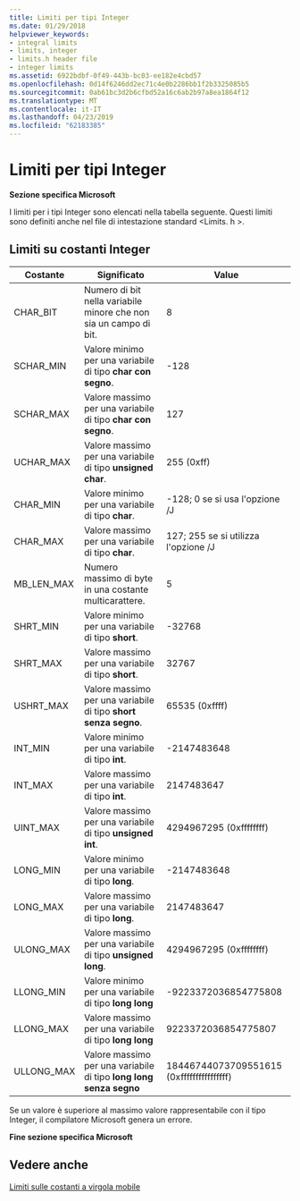 ```yaml
---
title: Limiti per tipi Integer
ms.date: 01/29/2018
helpviewer_keywords:
- integral limits
- limits, integer
- limits.h header file
- integer limits
ms.assetid: 6922bdbf-0f49-443b-bc03-ee182e4cbd57
ms.openlocfilehash: 0d14f6246dd2ec71c4e0b2286bb1f2b3325085b5
ms.sourcegitcommit: 0ab61bc3d2b6cfbd52a16c6ab2b97a8ea1864f12
ms.translationtype: MT
ms.contentlocale: it-IT
ms.lasthandoff: 04/23/2019
ms.locfileid: "62183385"
---
```

# <a name="integer-limits"></a>Limiti per tipi Integer

**Sezione specifica Microsoft**

I limiti per i tipi Integer sono elencati nella tabella seguente. Questi limiti sono definiti anche nel file di intestazione standard \<Limits. h >.

## <a name="limits-on-integer-constants"></a>Limiti su costanti Integer

|Costante|Significato|Value|
|--------------|-------------|-----------|
|CHAR_BIT|Numero di bit nella variabile minore che non sia un campo di bit.|8|
|SCHAR_MIN|Valore minimo per una variabile di tipo **char con segno**.|-128|
|SCHAR_MAX|Valore massimo per una variabile di tipo **char con segno**.|127|
|UCHAR_MAX|Valore massimo per una variabile di tipo **unsigned char**.|255 (0xff)|
|CHAR_MIN|Valore minimo per una variabile di tipo **char**.|-128; 0 se si usa l'opzione /J|
|CHAR_MAX|Valore massimo per una variabile di tipo **char**.|127; 255 se si utilizza l'opzione /J|
|MB_LEN_MAX|Numero massimo di byte in una costante multicarattere.|5|
|SHRT_MIN|Valore minimo per una variabile di tipo **short**.|-32768|
|SHRT_MAX|Valore massimo per una variabile di tipo **short**.|32767|
|USHRT_MAX|Valore massimo per una variabile di tipo **short senza segno**.|65535 (0xffff)|
|INT_MIN|Valore minimo per una variabile di tipo **int**.|-2147483648|
|INT_MAX|Valore massimo per una variabile di tipo **int**.|2147483647|
|UINT_MAX|Valore massimo per una variabile di tipo **unsigned int**.|4294967295 (0xffffffff)|
|LONG_MIN|Valore minimo per una variabile di tipo **long**.|-2147483648|
|LONG_MAX|Valore massimo per una variabile di tipo **long**.|2147483647|
|ULONG_MAX|Valore massimo per una variabile di tipo **unsigned long**.|4294967295 (0xffffffff)|
|LLONG_MIN|Valore minimo per una variabile di tipo **long long**|-9223372036854775808|
|LLONG_MAX|Valore massimo per una variabile di tipo **long long**|9223372036854775807|
|ULLONG_MAX|Valore massimo per una variabile di tipo **long long senza segno**|18446744073709551615 (0xffffffffffffffff)|

Se un valore è superiore al massimo valore rappresentabile con il tipo Integer, il compilatore Microsoft genera un errore.

**Fine sezione specifica Microsoft**

## <a name="see-also"></a>Vedere anche

[Limiti sulle costanti a virgola mobile](../cpp/floating-limits.md)